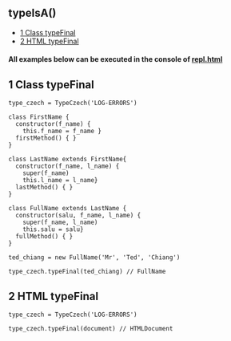 
## typeIsA() 
  -  [1 Class typeFinal](#class-type-final)
  -  [2 HTML typeFinal](#html-type-final)

#### All examples below can be executed in the console of [repl.html](../../test-collection/repl.html)

## 1 Class typeFinal<a name="class-type-final"></a>

```
type_czech = TypeCzech('LOG-ERRORS')

class FirstName { 
  constructor(f_name) { 
    this.f_name = f_name }
  firstMethod() { }
}

class LastName extends FirstName{  
  constructor(f_name, l_name) {
    super(f_name) 
    this.l_name = l_name}
  lastMethod() { }
}

class FullName extends LastName {
  constructor(salu, f_name, l_name) {
    super(f_name, l_name) 
    this.salu = salu}
  fullMethod() { }
}

ted_chiang = new FullName('Mr', 'Ted', 'Chiang')

type_czech.typeFinal(ted_chiang) // FullName
```

## 2 HTML typeFinal<a name="html-type-final"></a>

```
type_czech = TypeCzech('LOG-ERRORS')

type_czech.typeFinal(document) // HTMLDocument
```

